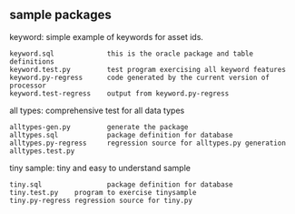 sample packages
---------------

keyword:        simple example of keywords for asset ids.

    keyword.sql             this is the oracle package and table definitions
    keyword.test.py         test program exercising all keyword features
    keyword.py-regress      code generated by the current version of processor
    keyword.test-regress    output from keyword.py-regress


all types:      comprehensive test for all data types

    alltypes-gen.py         generate the package
    alltypes.sql            package definition for database
    alltypes.py-regress     regression source for alltypes.py generation
    alltypes.test.py

tiny sample:    tiny and easy to understand sample

    tiny.sql                package definition for database
    tiny.test.py    program to exercise tinysample
    tiny.py-regress regression source for tiny.py


